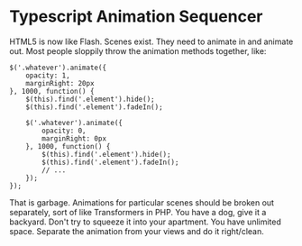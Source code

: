 
# Typescript Animation Sequencer

HTML5 is now like Flash. Scenes exist. They need to animate in and animate out.
Most people sloppily throw the animation methods together, like:

    $('.whatever').animate({
        opacity: 1,
        marginRight: 20px
    }, 1000, function() {
        $(this).find('.element').hide();
        $(this).find('.element').fadeIn();

        $('.whatever').animate({
            opacity: 0,
            marginRight: 0px
        }, 1000, function() {
            $(this).find('.element').hide();
            $(this).find('.element').fadeIn();
            // ...
        });
    });

That is garbage. Animations for particular scenes should be broken out separately,
sort of like Transformers in PHP. You have a dog, give it a backyard. Don't try
to squeeze it into your apartment. You have unlimited space. Separate the animation
from your views and do it right/clean.